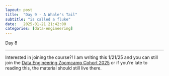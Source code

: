 ```yaml
---
layout: post
title:  "Day 9 - A Whale's Tail"
subtitle: "is called a fluke"
date:   2025-01-21 21:42:00
categories: [data-engineering]
---
```

Day 8 

***
Interested in joining the course?! I am writing this 1/21/25 and you can still join
the [Data Engineering Zoomcamp Cohort 2025](https://github.com/DataTalksClub/data-engineering-zoomcamp/) or if you're late to 
reading this, the material should still live there.